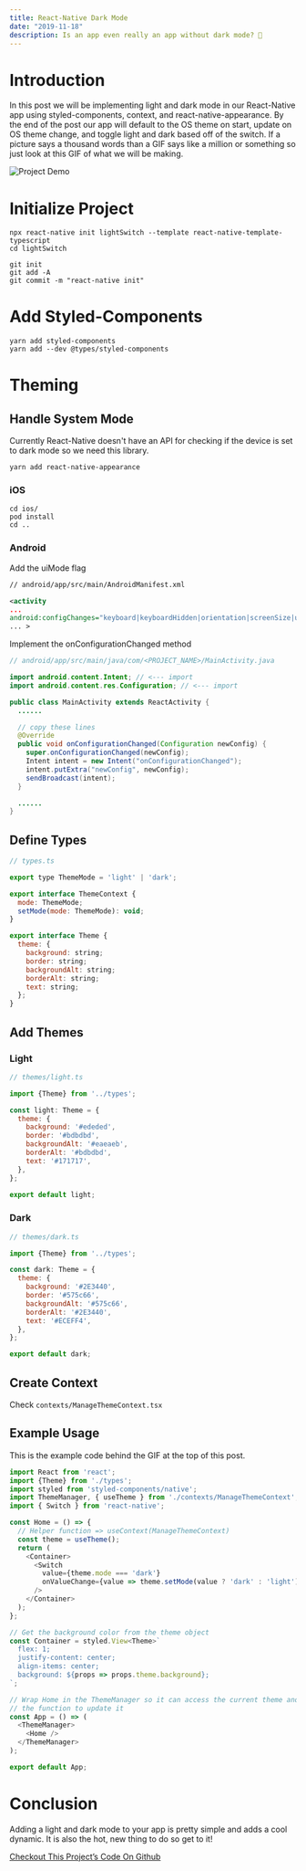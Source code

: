 ```yaml
---
title: React-Native Dark Mode
date: "2019-11-18"
description: Is an app even really an app without dark mode? 🤔
---
```


# Introduction
In this post we will be implementing light and dark mode in our React-Native app using styled-components, context, and react-native-appearance. By the end of the post our app will default to the OS theme on start, update on OS theme change, and toggle light and dark based off of the switch. If a picture says a thousand words than a GIF says like a million or something so just look at this GIF of what we will be making.

![Project Demo](demo.gif "Project Demo")

# Initialize Project
```shell
npx react-native init lightSwitch --template react-native-template-typescript
cd lightSwitch
```

```shell
git init
git add -A
git commit -m "react-native init"
```

# Add Styled-Components
```shell
yarn add styled-components
yarn add --dev @types/styled-components
```

# Theming
## Handle System Mode
Currently React-Native doesn't have an API for checking if the device is set to dark mode so we need this library.

```shell
yarn add react-native-appearance
```

### iOS
```shell
cd ios/
pod install
cd ..
```

### Android
Add the uiMode flag

```xml
// android/app/src/main/AndroidManifest.xml

<activity
...
android:configChanges="keyboard|keyboardHidden|orientation|screenSize|uiMode">
... >
```

Implement the onConfigurationChanged method

```java
// android/app/src/main/java/com/<PROJECT_NAME>/MainActivity.java

import android.content.Intent; // <--- import
import android.content.res.Configuration; // <--- import

public class MainActivity extends ReactActivity {
  ......

  // copy these lines
  @Override
  public void onConfigurationChanged(Configuration newConfig) {
    super.onConfigurationChanged(newConfig);
    Intent intent = new Intent("onConfigurationChanged");
    intent.putExtra("newConfig", newConfig);
    sendBroadcast(intent);
  }

  ......
}
```

## Define Types
```javascript
// types.ts

export type ThemeMode = 'light' | 'dark';

export interface ThemeContext {
  mode: ThemeMode;
  setMode(mode: ThemeMode): void;
}

export interface Theme {
  theme: {
    background: string;
    border: string;
    backgroundAlt: string;
    borderAlt: string;
    text: string;
  };
}
```

## Add Themes
### Light
```javascript
// themes/light.ts

import {Theme} from '../types';

const light: Theme = {
  theme: {
    background: '#ededed',
    border: '#bdbdbd',
    backgroundAlt: '#eaeaeb',
    borderAlt: '#bdbdbd',
    text: '#171717',
  },
};

export default light;
```

### Dark
```javascript
// themes/dark.ts

import {Theme} from '../types';

const dark: Theme = {
  theme: {
    background: '#2E3440',
    border: '#575c66',
    backgroundAlt: '#575c66',
    borderAlt: '#2E3440',
    text: '#ECEFF4',
  },
};

export default dark;
```

## Create Context
Check `contexts/ManageThemeContext.tsx`


## Example Usage
This is the example code behind the GIF at the top of this post. 

```javascript
import React from 'react';
import {Theme} from './types';
import styled from 'styled-components/native';
import ThemeManager, { useTheme } from './contexts/ManageThemeContext';
import { Switch } from 'react-native';

const Home = () => {
  // Helper function => useContext(ManageThemeContext)
  const theme = useTheme();
  return (
    <Container>
      <Switch
        value={theme.mode === 'dark'}
        onValueChange={value => theme.setMode(value ? 'dark' : 'light')}
      />
    </Container>
  );
};

// Get the background color from the theme object
const Container = styled.View<Theme>`
  flex: 1;
  justify-content: center;
  align-items: center;
  background: ${props => props.theme.background};
`;

// Wrap Home in the ThemeManager so it can access the current theme and
// the function to update it
const App = () => (
  <ThemeManager>
    <Home />
  </ThemeManager>
);

export default App;
```

# Conclusion
Adding a light and dark mode to your app is pretty simple and adds a cool dynamic. It is also the hot, new thing to do so get to it!

[Checkout This Project’s Code On Github](https://github.com/thefinnomenon/react-native-dark-mode)
